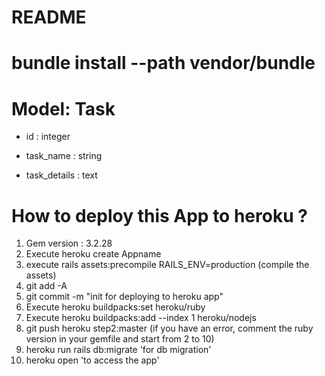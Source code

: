 # README

# bundle install --path vendor/bundle
# Model: Task

* id : integer

* task_name : string

* task_details : text

# How to deploy this App to heroku ?
1. Gem version : 3.2.28
2. Execute heroku create Appname
3. execute rails assets:precompile RAILS_ENV=production (compile the assets)
4. git add -A
5. git commit -m "init for deploying to heroku app"
6. Execute heroku buildpacks:set heroku/ruby
7. Execute heroku buildpacks:add --index 1 heroku/nodejs
8. git push heroku step2:master (if you have an error, comment the ruby version in your gemfile and start from 2 to 10)
9. heroku run rails db:migrate     'for db migration'
10. heroku open 'to access the app'
